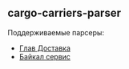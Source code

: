## cargo-carriers-parser

Поддерживаемые парсеры:
- [Глав Доставка](https://glav-dostavka.ru/clients/calc/)
- [Байкал сервис](https://spb.baikalsr.ru/)

